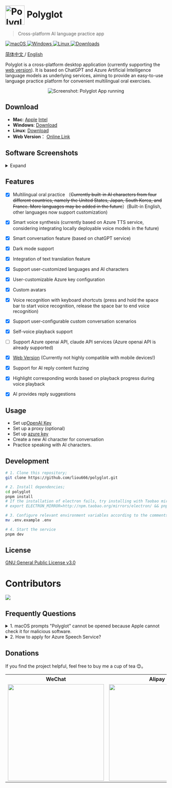 # <img src="./public/favicon.ico" width="60px" align="center" alt="Polyglot icon"> Polyglot 
>  Cross-platform AI language practice app


<p align="left">
<a href="https://github.com/liou666/polyglot/releases" target="_blank">
<img alt="macOS" src="https://img.shields.io/badge/-macOS-black?style=flat-square&logo=apple&logoColor=white" />
</a>
<a href="https://github.com/liou666/polyglot/releases" target="_blank">
<img alt="Windows" src="https://img.shields.io/badge/-Windows-blue?style=flat-square&logo=windows&logoColor=white" />
</a>
<a href="https://github.com/liou666/polyglot/releases" target="_blank">
<img alt="Linux" src="https://img.shields.io/badge/-linux-red?style=flat-square&logo=linux&logoColor=white" />
</a>
<a href="https://github.com/liou666/polyglot/releases" target="_blank">
<img alt="Downloads" src="https://img.shields.io/github/downloads/liou666/polyglot/total.svg?style=flat" />
</a>
</p>

<p align="left">
<a href="./README.md">
简体中文
</a>
/
<a href="./README-EN.md">
English
</a>
</p>


Polyglot is a cross-platform desktop application (currently supporting the [web version](https://polyglotai.xyz)). It is based on ChatGPT and Azure Artificial Intelligence language models as underlying services, aiming to provide an easy-to-use language practice platform for convenient multilingual oral exercises.

<p align="center">
  <img width="" alt="Screenshot: Polyglot App running" src="./screenshot/main1.png">
</p>


## Download
- **Mac**: [Apple](https://github.com/liou666/polyglot/releases/download/v0.3.6/Polyglot_arm64_0.3.6.dmg) [Intel](https://github.com/liou666/polyglot/releases/download/v0.3.6/Polyglot_x64_0.3.6.dmg)
- **Windows**: [Download](https://github.com/liou666/polyglot/releases/download/v0.3.6/Polyglot_0.3.6.exe)
- **Linux**: [Download](https://github.com/liou666/polyglot/releases/download/v0.3.6/Polyglot_0.3.6.AppImage)
- **Web Version**： [Online Link](https://polyglotai.xyz)


## Software Screenshots
<details>
<summary>Expand</summary>


<p align="center">
  <img width="" alt="Screenshot: Polyglot App running" src="./screenshot/new.png">
</p>

<!-- <p align="center">
  <img width="" alt="Screenshot: Polyglot App running" src="./screenshot/main1-light.png">
</p> -->

<p align="center">
  <img width="" alt="Screenshot: Polyglot App running" src="./screenshot/setting_chat.png">
</p>
<p align="center">
  <img width="" alt="Screenshot: Polyglot App running" src="./screenshot/setting_voice.png">
</p>
<p align="center">
  <img width="" alt="Screenshot: Polyglot App running" src="./screenshot/export.png">
</p>

</details>

## Features
- [x] Multilingual oral practice  （~~Currently built-in AI characters from four different countries, namely the United States, Japan, South Korea, and France. More languages may be added in the future~~）(Built-in English, other languages now support customization)
- [x] Smart voice synthesis (currently based on Azure TTS service, considering integrating locally deployable voice models in the future)
- [x] Smart conversation feature (based on chatGPT service)
- [x] Dark mode support
- [x] Integration of text translation feature
- [x] Support user-customized languages and AI characters
- [x] User-customizable Azure key configuration
- [x] Custom avatars
- [x] Voice recognition with keyboard shortcuts (press and hold the space bar to start voice recognition, release the space bar to end voice recognition)

- [x] Support user-configurable custom conversation scenarios
- [x] Self-voice playback support
- [ ] Support Azure openai API, claude API services (Azure openai API is already supported)
- [x] [Web Version](https://polyglotai1.xyz) (Currently not highly compatible with mobile devices!)
- [x] Support for AI reply content fuzzing
- [x] Highlight corresponding words based on playback progress during voice playback
- [x] AI provides reply suggestions


## Usage
+ Set up[OpenAI Key](https://platform.openai.com/account/api-keys)
+ Set up a proxy (optional)
+ Set up [azure key](https://portal.azure.com/)
+ Create a new AI character for conversation
+ Practice speaking with AI characters.

## Development
```bash
# 1. Clone this repository;
git clone https://github.com/liou666/polyglot.git

# 2. Install dependencies;
cd polyglot
pnpm install 
# If the installation of electron fails, try installing with Taobao mirror source👇:
# export ELECTRON_MIRROR=http://npm.taobao.org/mirrors/electron/ && pnpm i

# 3. Configure relevant environment variables according to the comments
mv .env.example .env

# 4. Start the service
pnpm dev
```



## License
[GNU General Public License v3.0](./LICENSE)

# Contributors
<div>
  <a href="https://github.com/liou666/polyglot/graphs/contributors">
    <img src="https://contrib.rocks/image?repo=liou666/polyglot" />
  </a>
</div>

## Frequently Questions


<details>
<summary>1. macOS prompts "Polyglot" cannot be opened because Apple cannot check it for malicious software.</summary>

This error is due to the Gatekeeper security feature in the macOS operating system preventing the application from running.
To resolve this issue, follow these steps:

Open "System Preferences" and click on "Security & Privacy."
In the "General" tab, you will see a message: "Polyglot" was blocked. Click on "Open Anyway."
Alternatively, you can click "Open Anyways" to open your application.
(Admin permissions may be required to open the application.)

If you don't want to perform these steps every time you open the application, you can add the application to the whitelist to run without being blocked. To add your application to the whitelist, do the following:

Open Terminal and enter the following command:

```sh
xattr -rd com.apple.quarantine /path/to/Polyglot.app
```
Here, /path/to/Polyglot.app is the full path to your application.

After running the command, the application will be added to the whitelist, and Gatekeeper will no longer block its execution.
</details>
<details>
<summary>2. How to apply for Azure Speech Service?</summary>

To apply for an API key for Azure Speech Service, you can follow these steps:

+ Log in to the Azure portal （https://portal.azure.com/）
+ Go to the "Azure Speech Service" page and click the "Add" button.
+ In the "Create Azure Speech Service" window, choose your subscription, resource group, region, and specify a name for the new service.
+ Select the "F0" pricing tier and click "Create."
+ Once created, go to the "Overview" page of the new service to view the key and endpoint.

</details>

## Donations
If you find the project helpful, feel free to buy me a cup of tea 😊。

<table>
  <tr>
    <!-- <th>爱发电</th> -->
    <th>WeChat</th>
    <th>Alipay</th>
  </tr>
  <tr>
   <!-- <td><a target="_blank" href="https://afdian.net/a/liou666">爱发电</a</td> -->
    <td><img width="300" height="300" alt="" src="./public/donate/zsm.jpg"></td>
    <td><img width="300" height="300"  alt="" src="./public/donate/alipay.jpg"></td>
  </tr>
</table>

